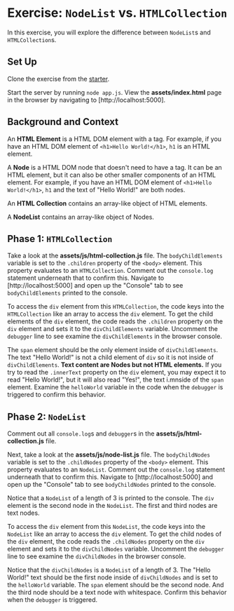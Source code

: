 # Exercise: `NodeList` vs. `HTMLCollection`

In this exercise, you will explore the difference between `NodeList`s and
`HTMLCollection`s.

## Set Up

Clone the exercise from the [starter].

Start the server by running `node app.js`. View the __assets/index.html__ page
in the browser by navigating to [http://localhost:5000].

## Background and Context

An **HTML Element** is a HTML DOM element with a tag. For example, if you have
an HTML DOM element of `<h1>Hello World!</h1>`, `h1` is an HTML element.

A **Node** is a HTML DOM node that doesn't need to have a tag. It can be an HTML
element, but it can also be other smaller components of an HTML element. For
example, if you have an HTML DOM element of `<h1>Hello World!</h1>`, `h1` and
the text of "Hello World!" are both nodes.

An **HTML Collection** contains an array-like object of HTML elements.

A **NodeList** contains an array-like object of Nodes.

## Phase 1: `HTMLCollection`

Take a look at the __assets/js/html-collection.js__ file. The
`bodyChildElements` variable is set to the `.children` property of the `<body>`
element. This property evaluates to an `HTMLCollection`. Comment out the
`console.log` statement underneath that to confirm this. Navigate to
[http://localhost:5000] and open up the "Console" tab to see `bodyChildElements`
printed to the console.

To access the `div` element from this `HTMLCollection`, the code keys into the
`HTMLCollection` like an array to access the `div` element. To get the child
elements of the `div` element, the code reads the `.children` property on the
`div` element and sets it to the `divChildElements` variable. Uncomment the
`debugger` line to see examine the `divChildElements` in the browser console.

The `span` element should be the only element inside of `divChildElements`.
The text "Hello World!" is not a child element of `div` so it is not inside of
`divChildElements`. **Text content are Nodes but not HTML elements.** If you try
to read the `.innerText` property on the `div` element, you may expect it to
read "Hello World!", but it will also read "Yes!", the text i.mnside of the `span`
element. Examine the `helloWorld` variable in the code when the `debugger` is
triggered to confirm this behavior.

## Phase 2: `NodeList`

Comment out all `console.log`s and `debugger`s in the
__assets/js/html-collection.js__ file.

Next, take a look at the __assets/js/node-list.js__ file. The
`bodyChildNodes` variable is set to the `.childNodes` property of the `<body>`
element. This property evaluates to an `NodeList`. Comment out the
`console.log` statement underneath that to confirm this. Navigate to
[http://localhost:5000] and open up the "Console" tab to see `bodyChildNodes`
printed to the console.

Notice that a `NodeList` of a length of 3 is printed to the console. The `div`
element is the second node in the `NodeList`. The first and third nodes
are text nodes.

To access the `div` element from this `NodeList`, the code keys into the
`NodeList` like an array to access the `div` element. To get the child
nodes of the `div` element, the code reads the `.childNodes` property on the
`div` element and sets it to the `divChildNodes` variable. Uncomment the
`debugger` line to see examine the `divChildNodes` in the browser console.

Notice that the `divChildNodes` is a `NodeList` of a length of 3. The
"Hello World!" text should be the first node inside of `divChildNodes` and is
set to the `helloWorld` variable. The `span` element should be the second node.
And the third node should be a text node with whitespace. Confirm this behavior
when the `debugger` is triggered.

[starter]: https://github.com/appacademy/practice-for-week-09-nodelist-vs-htmlcollection
[localhost:5000]: http://localhost:5000